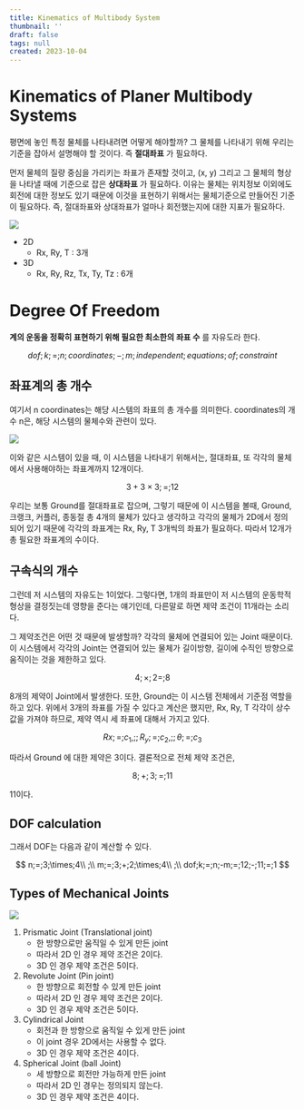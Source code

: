 ```yaml
---
title: Kinematics of Multibody System
thumbnail: ''
draft: false
tags: null
created: 2023-10-04
---
```


# Kinematics of Planer Multibody Systems

평면에 놓인 특정 물체를 나타내려면 어떻게 해야할까? 그 물체를 나타내기 위해 우리는 기준을 잡아서 설명해야 할 것이다. 즉 **절대좌표** 가 필요하다.

먼저 물체의 질량 중심을 가리키는 좌표가 존재할 것이고, (x, y) 그리고 그 물체의 형상을 나타낼 때에 기준으로 잡은 **상대좌표** 가 필요하다. 이유는 물체는 위치정보 이외에도 회전에 대한 정보도 있기 때문에 이것을 표현하기 위해서는 물체기준으로 만들어진 기준이 필요하다. 즉, 절대좌표와 상대좌표가 얼마나 회전했는지에 대한 지표가 필요하다.

![](Pasted%20image%2020231004120427.png)

* 2D
  * Rx, Ry, T : 3개
* 3D
  * Rx, Ry, Rz, Tx, Ty, Tz : 6개

# Degree Of Freedom

**계의 운동을 정확히 표현하기 위해 필요한 최소한의 좌표 수** 를 자유도라 한다.

$$
dof;k;=;n;coordinates ;-;m;independent;equations;of;constraint
$$

## 좌표계의 총 개수

여기서 n coordinates는 해당 시스템의 좌표의 총 개수를 의미한다. coordinates의 개수 n은, 해당 시스템의 물체수와 관련이 있다.

![](Pasted%20image%2020231004120439.png)

이와 같은 시스템이 있을 때, 이 시스템을 나타내기 위해서는, 절대좌표, 또 각각의 물체에서 사용해야하는 좌표계까지 12개이다.

$$
3 + 3\times3;=;12
$$

우리는 보통 Ground를 절대좌표로 잡으며, 그렇기 때문에 이 시스템을 볼때, Ground, 크랭크, 커플러, 종동절 총 4개의 물체가 있다고 생각하고 각각의 물체가 2D에서 정의되어 있기 때문에 각각의 좌표계는 Rx, Ry, T 3개씩의 좌표가 필요하다. 따라서 12개가 총 필요한 좌표계의 수이다.

## 구속식의 개수

그런데 저 시스템의 자유도는 1이었다. 그렇다면, 1개의 좌표만이 저 시스템의 운동학적 형상을 결정짓는데 영향을 준다는 얘기인데, 다른말로 하면 제약 조건이 11개라는 소리다.

그 제약조건은 어떤 것 때문에 발생할까? 각각의 물체에 연결되어 있는 Joint 때문이다. 이 시스템에서 각각의 Joint는 연결되어 있는 물체가 길이방향, 길이에 수직인 방향으로 움직이는 것을 제한하고 있다.

$$
4;\times;2 = ;8
$$

8개의 제약이 Joint에서 발생한다. 또한, Ground는 이 시스템 전체에서 기준점 역할을 하고 있다. 위에서 3개의 좌표를 가질 수 있다고 계산은 했지만, Rx, Ry, T 각각이 상수값을 가져야 하므로, 제약 역시 세 좌표에 대해서 가지고 있다.

$$
Rx;=;c_1,;;R_y;=;c_2,;;\theta;=;c_3
$$

따라서 Ground 에 대한 제약은 3이다. 결론적으로 전체 제약 조건은,

$$
8;+;3;=;11
$$

11이다.

## DOF calculation

그래서 DOF는 다음과 같이 계산할 수 있다.

$$
n;=;3;\times;4\\
;\\
m;=;3;+;2;\times;4\\
;\\
dof;k;=;n;-m;=;12;-;11;=;1
$$

## Types of Mechanical Joints

![](Pasted%20image%2020231004120449.png)

1. Prismatic Joint (Translational joint)
   * 한 방향으로만 움직일 수 있게 만든 joint
   * 따라서 2D 인 경우 제약 조건은 2이다.
   * 3D 인 경우 제약 조건은 5이다.
1. Revolute Joint (Pin joint)
   * 한 방향으로 회전할 수 있게 만든 joint
   * 따라서 2D 인 경우 제약 조건은 2이다.
   * 3D 인 경우 제약 조건은 5이다.
1. Cylindrical Joint
   * 회전과 한 방향으로 움직일 수 있게 만든 joint
   * 이 joint 경우 2D에서는 사용할 수 없다.
   * 3D 인 경우 제약 조건은 4이다.
1. Spherical Joint (ball Joint)
   * 세 방향으로 회전만 가능하게 만든 joint
   * 따라서 2D 인 경우는 정의되지 않는다.
   * 3D 인 경우 제약 조건은 4이다.
